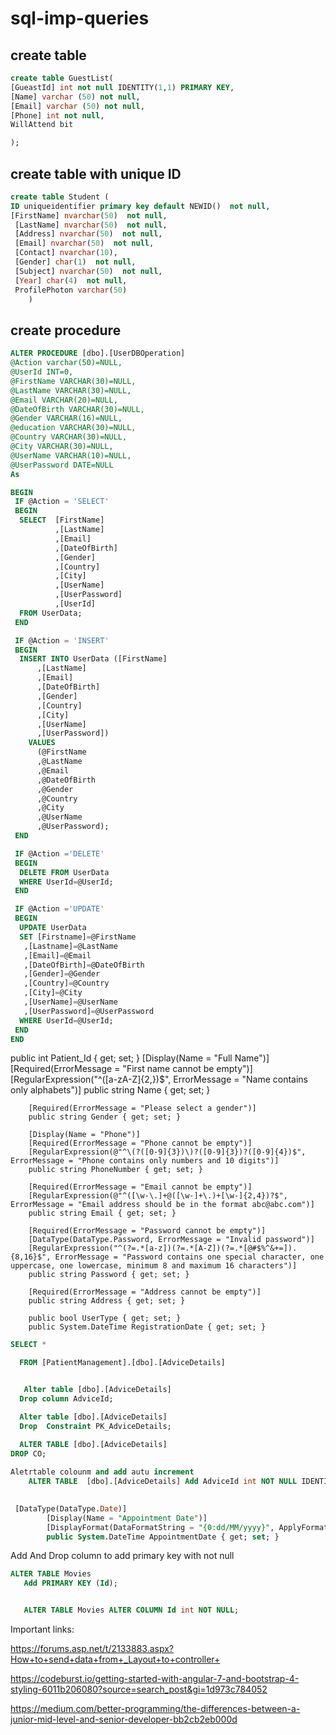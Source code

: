 # sql-imp-queries
## create table 
```sql
create table GuestList(
[GueastId] int not null IDENTITY(1,1) PRIMARY KEY,
[Name] varchar (50) not null,
[Email] varchar (50) not null,
[Phone] int not null,
WillAttend bit

);

```
## create table with unique ID 
```sql
create table Student (
ID uniqueidentifier primary key default NEWID()  not null,
[FirstName] nvarchar(50)  not null,
 [LastName] nvarchar(50)  not null, 
 [Address] nvarchar(50)  not null, 
 [Email] nvarchar(50)  not null, 
 [Contact] nvarchar(10), 
 [Gender] char(1)  not null, 
 [Subject] nvarchar(50)  not null, 
 [Year] char(4)  not null, 
 ProfilePhoton varchar(50)
	)
```
## create procedure
```sql
ALTER PROCEDURE [dbo].[UserDBOperation]
@Action varchar(50)=NULL,
@UserId INT=0,
@FirstName VARCHAR(30)=NULL,
@LastName VARCHAR(30)=NULL,
@Email VARCHAR(20)=NULL,
@DateOfBirth VARCHAR(30)=NULL,
@Gender VARCHAR(16)=NULL,
@education VARCHAR(30)=NULL,
@Country VARCHAR(30)=NULL,
@City VARCHAR(30)=NULL,
@UserName VARCHAR(10)=NULL,
@UserPassword DATE=NULL
As

BEGIN
 IF @Action = 'SELECT'
 BEGIN 
  SELECT  [FirstName]
		  ,[LastName]
		  ,[Email]
		  ,[DateOfBirth]
		  ,[Gender]
		  ,[Country]
		  ,[City]
		  ,[UserName]
		  ,[UserPassword]
		  ,[UserId]
  FROM UserData;
 END

 IF @Action = 'INSERT'
 BEGIN
  INSERT INTO UserData ([FirstName]
      ,[LastName]
      ,[Email]
      ,[DateOfBirth]
      ,[Gender]
      ,[Country]
      ,[City]
      ,[UserName]
      ,[UserPassword]) 
    VALUES
      (@FirstName
      ,@LastName
      ,@Email
      ,@DateOfBirth
      ,@Gender
      ,@Country
      ,@City
      ,@UserName
      ,@UserPassword);
 END

 IF @Action ='DELETE'
 BEGIN
  DELETE FROM UserData
  WHERE UserId=@UserId;
 END

 IF @Action ='UPDATE'
 BEGIN
  UPDATE UserData
  SET [Firstname]=@FirstName
   ,[Lastname]=@LastName
   ,[Email]=@Email
   ,[DateOfBirth]=@DateOfBirth
   ,[Gender]=@Gender
   ,[Country]=@Country
   ,[City]=@City
   ,[UserName]=@UserName
   ,[UserPassword]=@UserPassword
  WHERE UserId=@UserId; 
 END
END
```


 public int Patient_Id { get; set; }
        [Display(Name = "Full Name")]
        [Required(ErrorMessage = "First name cannot be empty")]
        [RegularExpression("^([a-zA-Z]{2,})$", ErrorMessage = "Name contains only alphabets")]
        public string Name { get; set; }

        [Required(ErrorMessage = "Please select a gender")]
        public string Gender { get; set; }

        [Display(Name = "Phone")]
        [Required(ErrorMessage = "Phone cannot be empty")]
        [RegularExpression(@"^\(?([0-9]{3})\)?([0-9]{3})?([0-9]{4})$", ErrorMessage = "Phone contains only numbers and 10 digits")]
        public string PhoneNumber { get; set; }

        [Required(ErrorMessage = "Email cannot be empty")]
        [RegularExpression(@"^([\w-\.]+@([\w-]+\.)+[\w-]{2,4})?$", ErrorMessage = "Email address should be in the format abc@abc.com")]
        public string Email { get; set; }

        [Required(ErrorMessage = "Password cannot be empty")]
        [DataType(DataType.Password, ErrorMessage = "Invalid password")]
        [RegularExpression("^(?=.*[a-z])(?=.*[A-Z])(?=.*[@#$%^&+=]).{8,16}$", ErrorMessage = "Password contains one special character, one uppercase, one lowercase, minimum 8 and maximum 16 characters")]
        public string Password { get; set; }

        [Required(ErrorMessage = "Address cannot be empty")]
        public string Address { get; set; }

        public bool UserType { get; set; }
        public System.DateTime RegistrationDate { get; set; }


```sql
SELECT *

  FROM [PatientManagement].[dbo].[AdviceDetails]


   Alter table [dbo].[AdviceDetails]
  Drop column AdviceId;

  Alter table [dbo].[AdviceDetails]
  Drop  Constraint PK_AdviceDetails;

  ALTER TABLE [dbo].[AdviceDetails]
DROP CO; 
  
Aletrtable colounm and add autu increment
    ALTER TABLE  [dbo].[AdviceDetails] Add AdviceId int NOT NULL IDENTITY (1,1) PRIMARY KEY

    
 [DataType(DataType.Date)]
        [Display(Name = "Appointment Date")]
        [DisplayFormat(DataFormatString = "{0:dd/MM/yyyy}", ApplyFormatInEditMode = true)]
        public System.DateTime AppointmentDate { get; set; }
```
	
Add And Drop column to add primary key with not null


```sql
ALTER TABLE Movies 
   Add PRIMARY KEY (Id);


   ALTER TABLE Movies ALTER COLUMN Id int NOT NULL;

```

Important links:

https://forums.asp.net/t/2133883.aspx?How+to+send+data+from+_Layout+to+controller+

https://codeburst.io/getting-started-with-angular-7-and-bootstrap-4-styling-6011b206080?source=search_post&gi=1d973c784052

https://medium.com/better-programming/the-differences-between-a-junior-mid-level-and-senior-developer-bb2cb2eb000d

